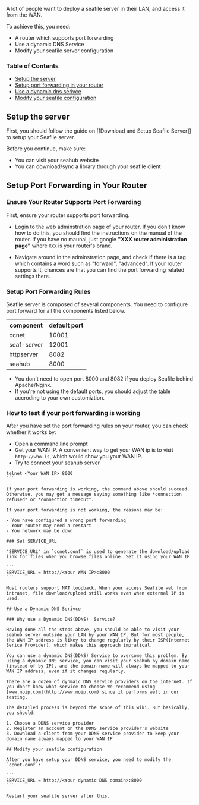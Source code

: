 A lot of people want to deploy a seafile server in their LAN, and access it from the WAN.

To achieve this, you need:

- A router which supports port forwarding
- Use a dynamic DNS Service
- Modify your seafile server configuration

### Table of Contents

- [Setup the server](Deploy-seafile-server-behind-nat#setup-the-server)
- [Setup port forwarding in your router](Deploy-seafile-server-behind-nat#setup-port-forwarding-in-your-router)
- [Use a dynamic dns serivce](Deploy-seafile-server-behind-nat#use-a-dynamic-dns-serivce)
- [Modify your seafile configuration](Deploy-seafile-server-behind-nat#modify-your-seafile-configuration)


## Setup the server

First, you should follow the guide on [[Download and Setup Seafile Server]] to setup your Seafile server. 

Before you continue, make sure:

- You can visit your seahub website
- You can download/sync a library through your seafile client

## Setup Port Forwarding in Your Router

### Ensure Your Router Supports Port Forwarding

First, ensure your router supports port forwarding. 

- Login to the web adminstration page of your router. If you don't know how to do this, you should find the instructions on the manual of the router. If you have no maunal, just google **"XXX router administration page"** where `XXX` is your router's brand.

- Navigate around in the adminstration page, and check if there is a tag which contains a word such as "forward", "advanced". If your router supports it, chances are that you can find the port forwarding related settings there. 

### Setup Port Forwarding Rules

Seafile server is composed of several components. You need to configure port forward for all the components listed below. 

<table>
<tr>
  <th>component</th>
  <th>default port</th>
</tr>
<tr>
  <td>ccnet</td>
  <td>10001</td>
</tr>
<tr>
  <td>seaf-server</td>
  <td>12001</td>
</tr>
<tr>
  <td>httpserver</td>
  <td>8082</td>
</tr>
<tr>
  <td>seahub</td>
  <td>8000</td>
</tr>
</table>

* You don't need to open port 8000 and 8082 if you deploy Seafile behind Apache/Nginx.
* If you're not using the default ports, you should adjust the table accroding to your own customiztion.

### How to test if your port forwarding is working

After you have set the port forwarding rules on your router, you can check whether it works by:

- Open a command line prompt
- Get your WAN IP. A convenient way to get your WAN ip is to visit `http://who.is`, which would show you your WAN IP.
- Try to connect your seahub server
````
telnet <Your WAN IP> 8000
```

If your port forwarding is working, the command above should succeed. Otherwise, you may get a message saying something like *connection refused* or *connection timeout*.

If your port forwarding is not working, the reasons may be:

- You have configured a wrong port forwarding
- Your router may need a restart
- You network may be down

### Set SERVICE_URL 

"SERVICE_URL" in `ccnet.conf` is used to generate the download/upload link for files when you browse files online. Set it using your WAN IP. 

```
SERVICE_URL = http://<Your WAN IP>:8000
```

Most routers support NAT loopback. When your access Seafile web from intranet, file download/upload still works even when external IP is used.

## Use a Dynamic DNS Serivce

### Why use a Dynamic DNS(DDNS)  Service?

Having done all the steps above, you should be able to visit your seahub server outside your LAN by your WAN IP. But for most people, the WAN IP address is likey to change regularly by their ISP(Internet Serice Provider), which makes this approach impratical.

You can use a dynamic DNS(DDNS) Service to overcome this problem. By using a dynamic DNS service, you can visit your seahub by domain name (instead of by IP), and the domain name will always be mapped to your WAN IP address, even if it changes regularly.

There are a dozen of dynmaic DNS service providers on the internet. If you don't know what service to choose We recommend using [www.noip.com](http://www.noip.com) since it performs well in our testing.

The detailed process is beyond the scope of this wiki. But basically, you should:

1. Choose a DDNS service provider
2. Register an account on the DDNS service provider's website
3. Download a client from your DDNS service provider to keep your domain name always mapped to your WAN IP

## Modify your seafile configuration

After you have setup your DDNS service, you need to modify the `ccnet.conf`:

```
SERVICE_URL = http://<Your dynamic DNS domain>:8000
```

Restart your seafile server after this.

